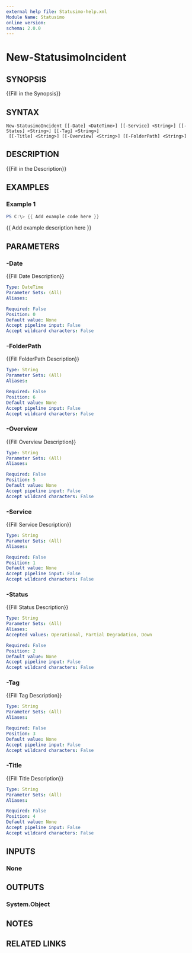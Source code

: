 ```yaml
---
external help file: Statusimo-help.xml
Module Name: Statusimo
online version:
schema: 2.0.0
---
```


# New-StatusimoIncident

## SYNOPSIS
{{Fill in the Synopsis}}

## SYNTAX

```
New-StatusimoIncident [[-Date] <DateTime>] [[-Service] <String>] [[-Status] <String>] [[-Tag] <String>]
 [[-Title] <String>] [[-Overview] <String>] [[-FolderPath] <String>]
```

## DESCRIPTION
{{Fill in the Description}}

## EXAMPLES

### Example 1
```powershell
PS C:\> {{ Add example code here }}
```

{{ Add example description here }}

## PARAMETERS

### -Date
{{Fill Date Description}}

```yaml
Type: DateTime
Parameter Sets: (All)
Aliases:

Required: False
Position: 0
Default value: None
Accept pipeline input: False
Accept wildcard characters: False
```

### -FolderPath
{{Fill FolderPath Description}}

```yaml
Type: String
Parameter Sets: (All)
Aliases:

Required: False
Position: 6
Default value: None
Accept pipeline input: False
Accept wildcard characters: False
```

### -Overview
{{Fill Overview Description}}

```yaml
Type: String
Parameter Sets: (All)
Aliases:

Required: False
Position: 5
Default value: None
Accept pipeline input: False
Accept wildcard characters: False
```

### -Service
{{Fill Service Description}}

```yaml
Type: String
Parameter Sets: (All)
Aliases:

Required: False
Position: 1
Default value: None
Accept pipeline input: False
Accept wildcard characters: False
```

### -Status
{{Fill Status Description}}

```yaml
Type: String
Parameter Sets: (All)
Aliases:
Accepted values: Operational, Partial Degradation, Down

Required: False
Position: 2
Default value: None
Accept pipeline input: False
Accept wildcard characters: False
```

### -Tag
{{Fill Tag Description}}

```yaml
Type: String
Parameter Sets: (All)
Aliases:

Required: False
Position: 3
Default value: None
Accept pipeline input: False
Accept wildcard characters: False
```

### -Title
{{Fill Title Description}}

```yaml
Type: String
Parameter Sets: (All)
Aliases:

Required: False
Position: 4
Default value: None
Accept pipeline input: False
Accept wildcard characters: False
```

## INPUTS

### None

## OUTPUTS

### System.Object
## NOTES

## RELATED LINKS
